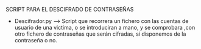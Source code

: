SCRIPT PARA EL DESCIFRADO DE CONTRASEÑAS

 - Descifrador.py --> Script que recorrera un fichero con las cuentas de usuario de una victima, o se introduciran a mano, y se comprobara ,con otro fichero de contraseñas que serán cifradas, si disponemos de la contraseña o no.
